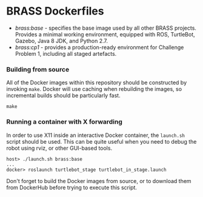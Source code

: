 # BRASS Dockerfiles

* *brass:base* - specifies the base image used by all other BRASS projects.
  Provides a minimal working environment, equipped with ROS, TurtleBot,
  Gazebo, Java 8 JDK, and Python 2.7.
* *brass:cp1* - provides a production-ready environment for Challenge
  Problem 1, including all staged artefacts.

### Building from source

All of the Docker images within this repository should be constructed by
invoking `make`. Docker will use caching when rebuilding the images, so
incremental builds should be particularly fast.

```
make
```

### Running a container with X forwarding

In order to use X11 inside an interactive Docker container, the `launch.sh`
script should be used. This can be quite useful when you need to debug the
robot using rviz, or other GUI-based tools.

```
host> ./launch.sh brass:base
...
docker> roslaunch turtlebot_stage turtlebot_in_stage.launch
```

Don't forget to build the Docker images from source, or to download them from
DockerHub before trying to execute this script.
